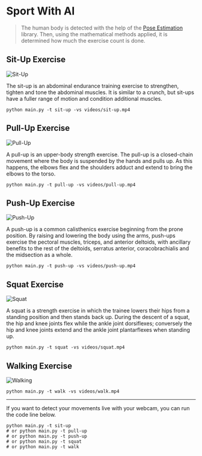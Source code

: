 # Sport With AI

> The human body is detected with the help of the [Pose Estimation](https://github.com/google/mediapipe) library. Then, using the mathematical methods applied, it is determined how much the exercise count is done.

## Sit-Up Exercise
![Sit-Up](https://github.com/Furkan-Gulsen/Sport-With-AI/blob/main/output/output%20sit-up.gif)

The sit-up is an abdominal endurance training exercise to strengthen, tighten and tone the abdominal muscles. It is similar to a crunch, but sit-ups have a fuller range of motion and condition additional muscles.
```
python main.py -t sit-up -vs videos/sit-up.mp4
```


## Pull-Up Exercise
![Pull-Up](https://github.com/Furkan-Gulsen/Sport-With-AI/blob/main/output/output%20pull-up.gif?raw=true)

A pull-up is an upper-body strength exercise. The pull-up is a closed-chain movement where the body is suspended by the hands and pulls up. As this happens, the elbows flex and the shoulders adduct and extend to bring the elbows to the torso.
```
python main.py -t pull-up -vs videos/pull-up.mp4
```


## Push-Up Exercise
![Push-Up](https://github.com/Furkan-Gulsen/Sport-With-AI/blob/main/output/output%20push-up.gif?raw=true)

A push-up is a common calisthenics exercise beginning from the prone position. By raising and lowering the body using the arms, push-ups exercise the pectoral muscles, triceps, and anterior deltoids, with ancillary benefits to the rest of the deltoids, serratus anterior, coracobrachialis and the midsection as a whole. 
```
python main.py -t push-up -vs videos/push-up.mp4
```


## Squat Exercise
![Squat](https://github.com/Furkan-Gulsen/Sport-With-AI/blob/main/output/output%20squat.gif)

A squat is a strength exercise in which the trainee lowers their hips from a standing position and then stands back up. During the descent of a squat, the hip and knee joints flex while the ankle joint dorsiflexes; conversely the hip and knee joints extend and the ankle joint plantarflexes when standing up.
```
python main.py -t squat -vs videos/squat.mp4
```


## Walking Exercise
![Walking](https://github.com/Furkan-Gulsen/Sport-With-AI/blob/main/output/output%20walking%20exercise.gif)
```
python main.py -t walk -vs videos/walk.mp4
```

---

If you want to detect your movements live with your webcam, you can run the code line below.
```
python main.py -t sit-up
# or python main.py -t pull-up
# or python main.py -t push-up
# or python main.py -t squat
# or python main.py -t walk
```
